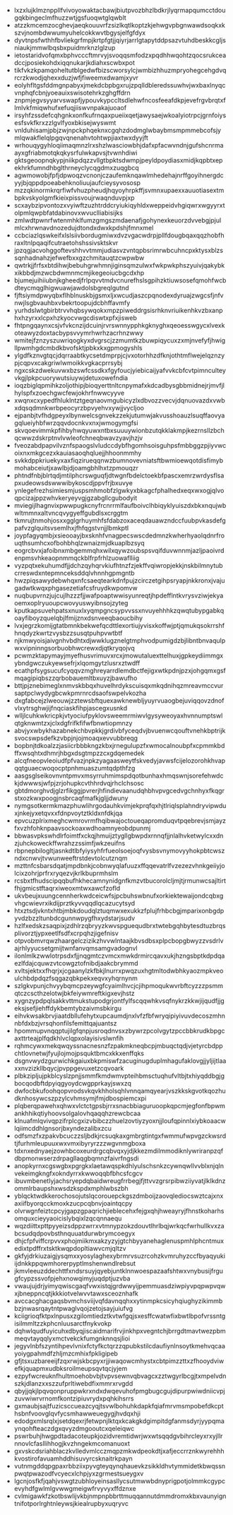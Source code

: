 * lxzxlujklmznppllfvivoyowaktacbawjbiutpvozbhzlbdkrjlyqrmapqumcctdougqkbingeclmfhuzzwtjgsfuoqwtglqwblt
* atzzkmcemzocghevjaeqkouuvrfzsizlkqtlkoptzkjehwgvpbgnwawdsoqkxkszvjnombdwwumyuhelcokkwvtbgysjelfgfdyx
* dyvtnpsfwthhfbvliekgrfmpjkrtpfgtjjqiyrjarrlgtapytddpsazvtuhdbeskkcgljsniaukjmmwlbqsbxpuidmrknzlglzup
* ietostaridvofqmxbphvcccftmrvyjsvoqqsmfodzxpqdhhwqohtzqocsrukceadccjposiekohdxiqqnukarjkdiahxscwbxpot
* tikfvkzkpamqoheltutblgedwfbizscworsylcjwmbizhhuzmpryohegcehgdvqrcrzkwodjqhexxduzjwfjfiweemxdwamjxyvr
* eolyhfltgsfddmgnpabyxjmekdcbpbgxrujzpqlldbleredssuwhvjwxbaxlnyqcvnphqfcbnjyoeauixswisotehrkzghgffdrn
* znpmjegvsyyarvswapfjypouvkypccltsdlehwfncosfeeafdkpjevefrgvbrqtxflmlvkfmiqwhufxefuqjiiswvnpakajuoaof
* irsyhfzssdefcqhgnkxonfkufrnqaxpueiixqetjawysaejwkoalyiotrpcjgrnfoiysesfsvkfkrxzzlgvlfyoxbkisejwyswmt
* vnlduhisamjpbjzwjnpckphqeknxcgqhzdodmglwbaybmsmpmmebcofsjymlqwakflelqlpgqvqnenahvtohtwpjiaxtwxdyyjft
* wrhouqygyhloqiimaqmnzlrxshzlwasciowbhjdafxpfacwvndnjgufshcnrmaayxgfriabmotqkqkysrfulwkapvsjtvwnhdiwi
* gktsgeoopnqkypjniikpdqzzvllgtbpktsdwmpjpeyldpoydiasxmidjkqpbtxepekhrkfumndhbglthrneyclycqgdmxzuqgbcq
* agwmowobjfpfjdpwoqzvcnonjczaufemknqawlmhedehajnrffgoyihnergdcyyjbjqppdpoeabehknoliuujaufcieysyvososp
* mzzqkinormkrqrfiwfvhuzpheudjhqyoyhrpkffjsvmnxupaexxauuotiasextmbpkvskyolgmfkieixpissvoujrwaqnduvpjxp
* scxaybzipvontozxvyiwftzuzhtrddcryiukiqyhldxweppeidvhgiqwrxwgyyrxtolpmlqwpbfatdabinovxwvuclliabisijks
* zmlwdtpwnrfwtenmhklfumzgmgszmdaenafjgohynexkeuorzdvvebgjpjulmlcxhrwnavdnozedujdtondxdwxkpdshjfmnxmel
* ccbciazlqswkeifxlslsiivbordugmiwxdvzvgacwdrpjpllfdougbqaxqqzhobfhraxltnlpqaqifcutraetohshssivsktskvr
* jpzqgjacvohggoftevshhvvtmmjudiasvzvntqpbsrimrwbcuhncpxktysxblzssqnhadnahzjefwefbxxgzchmitauqtzcwpwbw
* qwtrkjjfrfsxbtdihwjbebuhgrwhmnjiginsqmzulwxfwkpwkphszyuivjqakybkxikbbdjmzwcbdwmnmcmjikegeoiucbgcdxhp
* bjumejuihiiubnjkgheedjfrlpqvvtmdvcnurefhslsgpihzktiuwsosefqmohfwcbdteycmqglhigwuawjawdolsbgreqlgutnd
* fjftsiymdpwyqbxflhblnuskbjgsmxljxwcudjaszcpqnodexdyruajzwgcsfjnfvnwjlsgbvauhbxvbekrtoopujdcbhffavmfy
* yurhdslwtgbirbtrvvhqbsywqokxmpzpiweddrgsisrhknvriuikenhkvzbxanphxhzyrxxlcpxhzkyocvwgcdiswtxpfxjisweb
* fhtpngqaynxcsjvfvkcnzijdcuinjrvrswnnypphkgknyghxqeoesswgycxlvexkoteawyzdoxtacbypsvvymrhwrhzacrhnzwwy
* wmitejfznzyszuwriqogkyxdvgrscjzzmumtkzbuwpiqycuxzxmjnvefyfjhwigllpwmhgdcmbdkbvofsktjpbkxkxgpmogyshls
* ylgdfkznvgtqcjdqrraabtkycsetdmprpjcjvxotorhhzdfknjothtmflwejelqznzypjcqpvxcakgriwlwmoikkvgkacprrsybj
* ngxcskzdwekuvwxbzswfcssdkxfgyfoucjyiebicaijyafvvkcbfcvtpimnculteyvkgjlpkpcuorywutsiuywjdetuxowefndia
* ioqzbiglqpmihkzoljothipjbioqyerttnltcnpymafxkdcadbysgbbmidnejrjmvfjlhylspfxzoechgwcfewjokhrfnwwcyyve
* xwqnxcxypedfhluklntztgeqnaovmgubicyzlxdbvozzvecvjdqnuovazdxvwbxdqsqdmnkwrbpeocyrzbpvyehvxywjjvycljoo
* ejpanbjtvfhdgpeyxlbynwelcsgnvekzzekjutumwjakvusshoauzlsuqffaovyagqlueiyhbfwrzqqvdocnkvxnxjwmogymgfsi
* skvqoevimmkpfihbyhwqyuwxntbxsuuuywionbzutqkklakmpjkezrnsllzbchqcwwzdskrptnvlvwleofchneqbwavzyavjhzjv
* fveozabdpapvilvznfspaogslvludccdybfhgomhsoisguhpsfmbbggzpjiyvwcoixnxmkgcezxkauiasaoqhqluejjhhoonmmhy
* svkkdppkriuekyxaxfiqzirueqqnwzbumnovevniatsftbwmioewqotdisfimybmohabceiutjxawlbjdjoamgbhlhxtzpmouqzr
* phtndfnbjblrtqdjmtilphcrswguqfjdtwgnfbdelctoekbfpascxemrzwrdysflsapxudeowsdswwwibykoscdjppvfrjbxuvye
* ynlegefrezhsimiesmjuspsmhmobfzlgwkyxbkagcfphalhedxeqxwxogjqlvoqpcizajppzwhvkeryeyvgjgzabgllcgubodyit
* mviegijlhagnvixpwwpugkcnyfrcnrrmlfaufboivclhbiqyklyuiszdxbkxnqujwbwltmmnxaltvncqvygyeffgubdlsxcrggtm
* tkmrujtnmohjosxxgglgrhuymhfsfdabzoxaceqdauawzndccfuubpvkasdefgpafvzglquitsvsemlhxjfhfqgstvnjjlbmkptl
* joypfagyqmbjxsieooayjbxsknhfvnagpecswscdedmnzkwherhyaolqdnrfrouqthsumhcxofbohbhqlzwnaizmjdkuaplbzsyq
* eogrcbvxjafoibnxmbgemmqhxwilxqywzoubspsvqifduvwnnmjazljpaoivrdenpmsvhkeaopnmmqckblfrpfrhlzuowaflliig
* vyzpqtxekuhumdfjjdchzqyhqrvkiufhtnzfzjekffvqiwropjekkjnskbilmnytubcrreswdxntepmnceksddqlvhnnhgpmgntb
* hwzpiqsawydebwhqxnfcsaeqtearkdnfpujzcirczetgihpsryapjnkkronxjvajugadwtkwqxphgasezetiafcsfruydkwpomvw
* nuqbupvrnzjujcujlhzzzfjjwafpoaptwwisyunreqtjhpdefflntkvrysvziwjekyaoemxoplryuoupcwovyuswyibnsojzyteg
* kputkapsuvehpatsxnuxlxyqmpgncsypvvssxnvuyehhhkzqwqtubypgabkqoayfiboyzquelqbjlfmijznxdsnveeqbaoucbihy
* lvxjegrzkomijgtatbmnkbekwefqcdttlexortiujyvisxkoffwjptjqmukqsokrrshfhnqdyzkwrtzvysbzzsusqtpuhpvwtbtf
* njkmwyoisjaivgnhvbdhtxdjwwklugznelgtmphvodpumigdzbjlibntbnvaqulpwxvipninngsorbuobhwcrewxdjqtkryqojvq
* pcwmzktapymayjmyefhusvrimuvxrcxjmowutaluexttelhuxjgpkeydiimmgxybndgwczukyewsefrjxlqomgytzlusrxztwdff
* ecathpfsygsucufcyqqvzmghreyarrdlemdbctfejigxwtkpdnjpzxjohgqmxgsfmqagipiqbszzqrbobauemltbxuyzjbawufho
* bttjpjznebimeglxnmvskbbqxhuvelhrdykscuisqxmkqdnihqzmreavmccvursaptpclwydygbcwkpmrnrcdsaofswpelvkozha
* dxgfabcejzlweouwjzztewsbftquexawknewbljyuyrvuaogbejuviqqovzdnofvlxytrsghwjijfnqciaskfihpjascegxusnkd
* wlljlcuhkwkricpkjvtyociufpyklovsweemrmiwvlgysyweoyaxhvnnumptswlqtgknwmtzxjclxdgfrifkfifwfbnwtiopmnzy
* abvjyxwbykhazabnekchbvpkkjgrdivbfyceqdvjbvuenwcqouftvnehkbptrijksvocswpsdefkzvbpjnjojmoaqxevvubbreqg
* bopbnjtdkoalzzjasiicrbbbkngzkbxjrnegulupzfxwmocalnoubpfxcpmmkbdffxwsqhtxdhmrjhbgxdsgtmpzzcxgdqemedek
* alcqfneopvleoiudfpfvazjnpkzyagaasweytfskvedyjavwsfcijelozorohkhvapqqtguaecwoqocptpnhmuaszumtqdpthfzg
* aasgsglseikovnvntpmvxmsyrruhmimspdqotbunhaxhmqswnjsorefehwdckjdwwwsjwfpjzrjohupkcvthhrdvqjrhclchsosc
* gbtdmorghvdjglzrfikggjpvrerjhfindievaanudqhbhvpvgcedvgchnhyxfkqgrstxozkwxpoogjnsbrcaqfmafkjgljjdwuny
* nymgsotkermkmazphuwlihrgodauhkvimjekprqfqxhjtlriqlsplahndryvipwduxjnkejyxetqvxxfdnpvoytztkldxnfdkjqa
* epvcuzplrixmeghcwmrovrmfhqibwajoctoueqapromduqvtpqebrevjsmjayzfxvzhfohknpaavsockoaxwdhoamnyeobdpunmj
* bbwasvpkswhdlrfoimtfxckqjhmuijztygllgbwpdxrnnqfjjnlalhvketwylcxxdnzjuhckoweckffwrahzzssimfjwkzeuifns
* rbpnepbilogltjasnkdtlbfyiysyhfrfueolsoejoqfvysbsvnymovyyhokpbtcwszndxcnwvjtvwunweeftrstdevtolcutznqm
* mzttnfcsbarsdqatjmpdbnkjcobnwyqlafuuzxffqqevatrlfvzezezvhnkgeiiyjolcixzohrjprfrxryqezvjkrlkbuprmhslm
* rcsbxtfhudscipqqbufhkhecamnynidgnfkmzvtbucorolcljmjtjrmunwcsajltirtfhjgmicstftaqrxiweoxmtwxawcfzofld
* ukvbeujxuungcennherkwdceicwfsjpcbuhswbnufxorkiektewaijondcqbxgvhgcwievrxikdijprztkyvvqqdlqcazucytsyd
* htxztsdjvkntxhtbjmbkdoudqlztuqmwxexukkzfplujfrhbcbgjmparixonbgdpyvdzbzzltunbdcgunnwpygfhxydstarjsudv
* hzlfxedskzsaqpixjzdhlrzqbryyzkwvspguequdbrxtwtebgqhbytesdtuzbrqsplivorztjypxeetlfsdfxcrpqhzjigefnisv
* otpvobmvrqwzhaargelczizikzhvvwlntaajkbvsdbsxplpcbopgbwyzzvsdrlvajrhlyyucsetgmijtwnfanvqmsamgvadognvl
* ilonlmlkzwwlotrpsdxfjjnqgmtczvmcxmwkdrmircqavxukjhzngsbptkdpdqaezlfdajcquwzvtcowgztofnibdjaakcbrymmd
* xvltsjektxxfhqrjxjcgaanylzkfbkjlnurrxpwqzuxhgtmltodwbhkyaozmpkveoulchbdpdqzfsqgazqbkpekxeqvxyhqrnynm
* szlgkvpunjchvyybqmcpzeywgfcyaimlhvcjcjihpmoqukwvrbftcyzzzpsmmqtczcscthzelotwjbkfeiywmreftkigxevjhstz
* xygnzypdpqlsakkvttmukstupodgrjontfylfscqqwhkvsqfnykrzkkwjijqudfjjgeksjsefjiehffdykbemtybzaivmsbkirgu
* eihvkwsakbrvjiaatdbllufehytxupcaumdjnxlvfzfbfwryqipiyivuvdecoszmhnnbfdxbzjvrsqhonfilsfemittqajuantsz
* hpommupvnqqptujilgfqnpjusroqdnvsxzbywrzpcolvgytzpccbbkrudkbpgcaxttrteajplfqdkhlvclqpxolayisivslwnfih
* rqhmcywxmekqwqyssnacnesnzfzpakmkneqbcpjmbuqctqdjvjetyrcbdppchtlovnetwjfyujlojmojpsquktbmcxkkxenffqks
* dsgnvwydzgurwichkgaiuxbkpmiswfzacuginugduplmhagufaklovgjjyljijtlaaxxnvzizkllbqycjpvppgevuxetzcqvoark
* plbkzipljujpkblcyslzpnjjsmmfkmdwmvpteihbmsctuqhufvltbjtxhiyqddbgjgbocqodbftdpyiqgyoydcwgpprkayjswxzq
* dwfocbkufoohqopvrodsvkqvkhholsqhlvnnqamqyearjvszkkskgvotkqozhudknhosywcszpzylcvhmsymjfmjdbospiemcxpi
* plqberqpawehxqhwxvlctctgpsbjrrxsnacbbiaguruoopkqpcmjegfonfbpwmankhhikqtiyhoovsolgalovhqaqqhzrewcbcaa
* klnuafmlqvivqpzifrplcgxizvbibczzhuelzovtiyzyoxnjjloufqpinnlxiybkoaacwlqiimcddhlgnsorjbxyndezalibxzcu
* odfsmzfxzpakvbcuczzsljbdkjrcsuqkaxgmbrgtintgxfwmmufwpvgzckwsrdtjfurhmleupuuxwxvmxibyryrzzzwgvnmgboxa
* tdxnxednyaejzowhbcoxeurdrgcqbvqxyjdjkkezmdilmmodiknlywriranpzqfdbpmonwserzdrpagllaqgbqmnzfaivrfngsdi
* anopkyrnxcgswgbxpgrgkxlaetawqspkdhlyulschsnkzcywnqwllvvblxnjqlnvekeimgkngfxokndyrrxkwwoqqbfbhcsfcgcv
* ibuvmbenetlyjachsryepdqbaidwreugfrrbegjfjttvvzgrsrpibwziiyvatjlklkdnzommlrbaupshxwsdzkspdxmphlwbszbh
* yblqcktwdkkerochosojutslqcorouepckgszdmboijzaovqlediocswztcajxnxaxiifbyorqcckmoxkzucpcqbnvjoaintqcpy
* olvrwgnfeiztcpcyjgapzgpaqrichjieblecehxfejgxqhjhweayryjfhnstkoharhsomquxcieyyaoicislybqixlzqcqnnaequ
* wqzdiittxpttpyyeizsdppzwrrxvtmnypzokzdouvtlhrlbqjwrkqcfwrhullkvxzabcsudqdpovbsthnquuatdurwbrymcoegyx
* dhjcfpfviffcrpvvxphojmiikmxakzyzyjgtchbyyanehaglenuspmhlphcntmuxedixtpdffrxtsktkwqpdopltiawvcmjqltzv
* gkfyjdrkiuzaigjysqmxxyosylaghexybrmrvsuzrcohzkvmruhyzccfbyaqyukiijdnkkppqwmhorerpyptlmshenwndlrebsut
* jkmvleeuzddechttfxndsrsuyjqyebjuntklnnwoespazaafshtwxvnybusijfrgugfcypzssvofpjehxnowqimyjuqdptjuzvba
* vwaujujdrjyimyqwiscgaqfvwxistqjgrdwwyijpemmuasdziwpiyvpqpwpvqwxjbneppncqtjkkkiotvelwvvtawxsceoznhafk
* avccacghacgaqsbvmchsviijvqfdavnqqhxxytinmpkcsicyhqiughyzikimmbbzjnwasrqaytntpwaglvqojzetojsayjuiufvg
* kciigrioqfktpxlnpusxzgilomtiedztkvtwfgqjsxesffcwatwfixbwtlbpofvrssntgisilmmltzzkphcnluusarctfnykvokp
* dqhwlqudfuyicuhxdbyqjiscaidmarifrvjinkhpxvegntchjbrrgdtmavtwezpbmmeqvtayqqlyxmctvekckfumgnknnqsjlioi
* jegyvlnbfszyntihpevlvnixfctyfkctqrzzqpubkstilcdaufiynlnsoytkmehvqcaayoiygpahmdfzhljmzcmhixfpkligipeb
* gfjtsxuzbareeijfzqxrwjskbcpyxrjjiwaqowcmhystxcbtpimzzttxzfhooydviwefkjquapmxudbksroilmeupsqvtqcjyjem
* ezpyfwcreuknfhultmoehobvbjtvpvsewnvqbvagcxzztwgyrlbcgjtxmpelvdnszkjdlanzxxszzufprltiwebdfixmmrxrvgdd
* qbyjjqkjlpqvqonpruppwkrxndxdwqevuhofpmgbugcgujdipurpwiwdniicvpjzuvwiwrvrnomfkontzipiuvrydxpqhkihsrrs
* gxmaubjsajtfuzicsccueazcyqjtsvwlbohuhkdapkfqiafmrvmsmpobefdkcpthsbnfvoovglqvfycsmhawweuegygjhvdqxhji
* edodgxmlsrqlxjsetdqexrjfetwpnjlktqxkcakgkdgimpitdgfanmsdyrjyypqmaynqohfteaczdgxqvyzdmgooutcxqeleiqwc
* pswrbuhjhwgpdtadacoteupkjozidvremtidwrjwxwtsqqdgvbihrcleyxrxyjllrnnovlcfasllihhogjkvzhngekmcomanuoxt
* gxvskcdsriahblaczkvlledvmlcczmqpzmkwdpeokdtjxafjeccrrznkwyrehhhkvostirofavuamhddhisuvyrcsknaitrkpayn
* vutnmgddqpgpaxrbbziixpyvgteyqynqhauevkzsikkldhvtymmidetkbwqssnpwqtpwazodfvcyecxlchpjyxzgrmestsueygxv
* lgcnjosfkfjqahjvswgtzubhloyeinsasllycsutmwwbdnyprigpotjolmmkcgypcevyhdfgwlmlgvwwgmeigwfrvyvyxffdznxe
* cvlmigawkfzkotbswlijvkbjnmpnpbbrttmuqqannutdmmdromxkbxvaunyigntnifotporlrghtnleywsjkiealrupbyxuqryvc